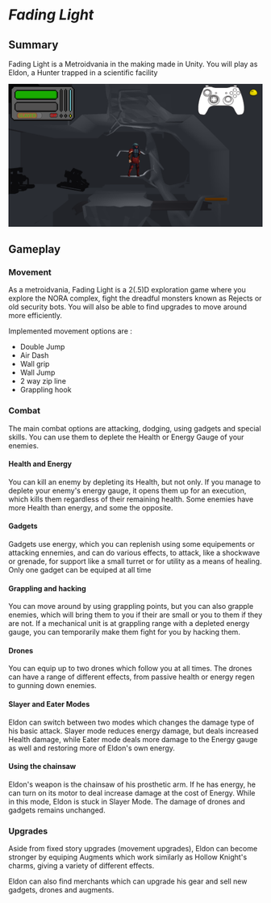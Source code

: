 # ***Fading Light***

## Summary

Fading Light is a Metroidvania in the making made in Unity. You will play as Eldon, a Hunter trapped in a scientific facility 

![Gameplay Screenshot](screenshot.png)

## Gameplay

### Movement

As a metroidvania, Fading Light is a 2(.5)D  exploration game where you explore the NORA complex, fight the dreadful monsters known as Rejects or old security bots. You will also be able to find upgrades to move around more efficiently.

Implemented movement options are :
- Double Jump
- Air Dash
- Wall grip
- Wall Jump
- 2 way zip line
- Grappling hook

### Combat

The main combat options are attacking, dodging, using gadgets and special skills. You can use them to deplete the Health or Energy Gauge of your enemies.

#### Health and Energy

You can kill an enemy by depleting its Health, but not only. If you manage to deplete your enemy's energy gauge, it opens them up for an execution, which kills them regardless of their remaining health. Some enemies have more Health than energy, and some the opposite. 

#### Gadgets

Gadgets use energy, which you can replenish using some equipements or attacking ennemies, and can do various effects, to attack, like a shockwave or grenade, for support like a small turret or for utility as a means of healing. Only one gadget can be equiped at all time

#### Grappling and hacking

You can move around by using grappling points, but you can also grapple enemies, which will bring them to you if their are small or you to them if they are not. If a mechanical unit is at grappling range with a depleted energy gauge, you can temporarily make them fight for you by hacking them.

#### Drones

You can equip up to two drones which follow you at all times. The drones can have a range of different effects, from passive health or energy regen to gunning down enemies. 

#### Slayer and Eater Modes

Eldon can switch between two modes which changes the damage type of his basic attack. Slayer mode reduces energy damage, but deals increased Health damage, while Eater mode deals more damage to the Energy gauge as well and restoring more of Eldon's own energy.

#### Using the chainsaw

Eldon's weapon is the chainsaw of his prosthetic arm. If he has energy, he can turn on its motor to deal increase damage at the cost of Energy. While in this mode, Eldon is stuck in Slayer Mode. The damage of drones and gadgets remains unchanged.

### Upgrades

Aside from fixed story upgrades (movement upgrades), Eldon can become stronger by equiping Augments which work similarly as Hollow Knight's charms, giving a variety of different effects. 

Eldon can also find merchants which can upgrade his gear and sell new gadgets, drones and augments.
